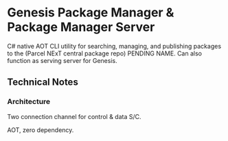 # Genesis Package Manager & Package Manager Server

C# native AOT CLI utility for searching, managing, and publishing packages to the (Parcel NExT central package repo) PENDING NAME. Can also function as serving server for Genesis.

## Technical Notes

### Architecture

Two connection channel for control & data S/C.

AOT, zero dependency.